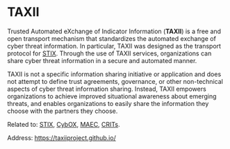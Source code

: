 # TAXII

Trusted Automated eXchange of Indicator Information (**TAXII**) is a free and open transport mechanism that standardizes the automated exchange of cyber threat information.
In particular, TAXII was designed as the transport protocol for [STIX](../ReportingFormats/STIX.md "STIX").
Through the use of TAXII services, organizations can share cyber threat information in a secure and automated manner.

TAXII is not a specific information sharing initiative or application and does not attempt to define trust agreements, governance, or other non-technical aspects of cyber threat information sharing.
Instead, TAXII empowers organizations to achieve improved situational awareness about emerging threats, and enables organizations to easily share the information they choose with the partners they choose.

Related to:
[STIX](../ReportingFormats/STIX.md "STIX"),
[CybOX](../ActionableObservables/CybOX.md "CybOX"),
[MAEC](../ActionableObservables/MAEC.md "MAEC"),
[CRITs](../InformationManagementTools/CRITs.md "CRITs").

Address: https://taxiiproject.github.io/

